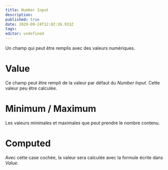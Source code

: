 ```yaml
---
title: Number Input
description: 
published: true
date: 2020-09-24T12:02:26.933Z
tags: 
editor: undefined
---
```


Un champ qui peut être remplis avec des valeurs numériques.

# Value
Ce champ peut être rempli de la valeur par défaut du *Number Input*. Cette valeur peu être calculée.

# Minimum / Maximum
Les valeurs minimales et maximales que peut prendre le nombre contenu.

# Computed
Avec cette case cochée, la valeur sera calculée avec la formule écrite dans *Value*.
